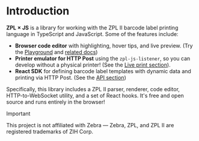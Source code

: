 # Introduction

**ZPL × JS** is a library for working with the ZPL II barcode label printing language in TypeScript and JavaScript.
Some of the features include:
- **Browser code editor** with highlighting, hover tips, and live preview. (Try the [Playground](/zpl-js/) and [related docs](/zpl-js/docs/playground/guide))
- **Printer emulator for HTTP Post** using the `zpl-js-listener`, so you can develop without a physical printer! (See the [Live print section](/zpl-js/docs/playground/live-print)).
- **React SDK** for defining barcode label templates with dynamic data and printing via HTTP Post. (See the [API section](/zpl-js/docs/api-reference/overview))

Specifically, this library includes a ZPL II parser, renderer, code editor, HTTP-to-WebSocket utility, and a set of React hooks. It's free and open source and runs entirely in the browser!

> [!Important]  
> This project is not affiliated with Zebra — Zebra, ZPL, and ZPL II are registered trademarks of ZIH Corp.
